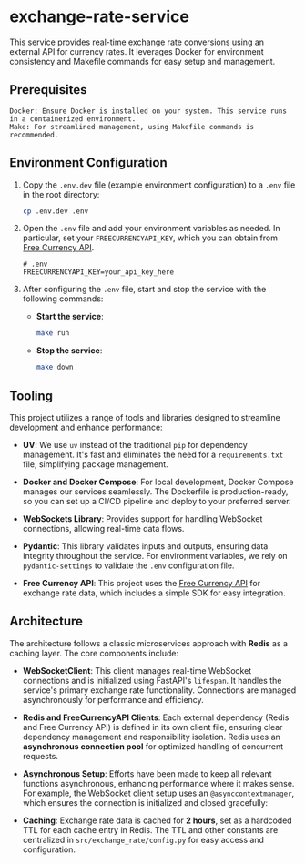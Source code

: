 # exchange-rate-service
This service provides real-time exchange rate conversions using an external API for currency rates.
It leverages Docker for environment consistency and Makefile commands for easy setup and management.
## Prerequisites
    Docker: Ensure Docker is installed on your system. This service runs in a containerized environment.
    Make: For streamlined management, using Makefile commands is recommended.


  ## Environment Configuration

  1. Copy the `.env.dev` file (example environment configuration) to a `.env` file in the root directory:

      ```bash
      cp .env.dev .env
      ```

  2. Open the `.env` file and add your environment variables as needed. In particular, set your `FREECURRENCYAPI_KEY`, which you can obtain from [Free Currency API](https://app.freecurrencyapi.com).

      ```plaintext
      # .env
      FREECURRENCYAPI_KEY=your_api_key_here
      ```

  3. After configuring the `.env` file, start and stop the service with the following commands:

      - **Start the service**:
          ```bash
          make run
          ```

      - **Stop the service**:
          ```bash
          make down
          ```
## Tooling

This project utilizes a range of tools and libraries designed to streamline development and enhance performance:

- **UV**: We use `uv` instead of the traditional `pip` for dependency management. It's fast and eliminates the need for a `requirements.txt` file, simplifying package management.

- **Docker and Docker Compose**: For local development, Docker Compose manages our services seamlessly. The Dockerfile is production-ready, so you can set up a CI/CD pipeline and deploy to your preferred server.

- **WebSockets Library**: Provides support for handling WebSocket connections, allowing real-time data flows.

- **Pydantic**: This library validates inputs and outputs, ensuring data integrity throughout the service. For environment variables, we rely on `pydantic-settings` to validate the `.env` configuration file.

- **Free Currency API**: This project uses the [Free Currency API](https://app.freecurrencyapi.com) for exchange rate data, which includes a simple SDK for easy integration.


## Architecture

The architecture follows a classic microservices approach with **Redis** as a caching layer. The core components include:

- **WebSocketClient**: This client manages real-time WebSocket connections and is initialized using FastAPI's `lifespan`. It handles the service's primary exchange rate functionality. Connections are managed asynchronously for performance and efficiency.

- **Redis and FreeCurrencyAPI Clients**: Each external dependency (Redis and Free Currency API) is defined in its own client file, ensuring clear dependency management and responsibility isolation. Redis uses an **asynchronous connection pool** for optimized handling of concurrent requests.

- **Asynchronous Setup**: Efforts have been made to keep all relevant functions asynchronous, enhancing performance where it makes sense. For example, the WebSocket client setup uses an `@asynccontextmanager`, which ensures the connection is initialized and closed gracefully:

- **Caching**: Exchange rate data is cached for **2 hours**, set as a hardcoded TTL for each cache entry in Redis. The TTL and other constants are centralized in `src/exchange_rate/config.py` for easy access and configuration.